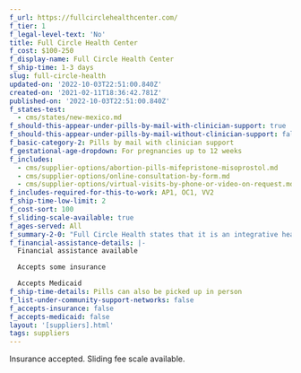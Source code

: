 ```yaml
---
f_url: https://fullcirclehealthcenter.com/
f_tier: 1
f_legal-level-text: 'No'
title: Full Circle Health Center
f_cost: $100-250
f_display-name: Full Circle Health Center
f_ship-time: 1-3 days
slug: full-circle-health
updated-on: '2022-10-03T22:51:00.840Z'
created-on: '2021-02-11T18:36:42.781Z'
published-on: '2022-10-03T22:51:00.840Z'
f_states-test:
  - cms/states/new-mexico.md
f_should-this-appear-under-pills-by-mail-with-clinician-support: true
f_should-this-appear-under-pills-by-mail-without-clinician-support: false
f_basic-category-2: Pills by mail with clinician support
f_gestational-age-dropdown: For pregnancies up to 12 weeks
f_includes:
  - cms/supplier-options/abortion-pills-mifepristone-misoprostol.md
  - cms/supplier-options/online-consultation-by-form.md
  - cms/supplier-options/virtual-visits-by-phone-or-video-on-request.md
f_includes-required-for-this-to-work: AP1, OC1, VV2
f_ship-time-low-limit: 2
f_cost-sort: 100
f_sliding-scale-available: true
f_ages-served: All
f_summary-2-0: "Full Circle Health states that it is an integrative health clinic that offers sexual and reproductive health care in Las Cruces, NM. We offer in office and telemedicine abortions up to 77 days from last menstrual period. The pills can only be mailed to New Mexico addresses. Insurances accepted and sliding fee available. To get in touch with us, call or text \_575-222-8594.\n\n‍"
f_financial-assistance-details: |-
  Financial assistance available

  Accepts some insurance

  Accepts Medicaid
f_ship-time-details: Pills can also be picked up in person
f_list-under-community-support-networks: false
f_accepts-insurance: false
f_accepts-medicaid: false
layout: '[suppliers].html'
tags: suppliers
---
```


Insurance accepted. Sliding fee scale available.
